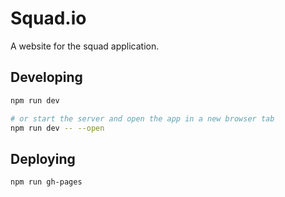 # Squad.io

A website for the squad application.

## Developing

```bash
npm run dev

# or start the server and open the app in a new browser tab
npm run dev -- --open
```

## Deploying

```bash
npm run gh-pages
```
